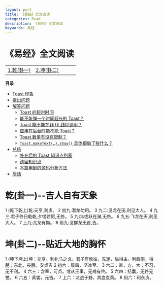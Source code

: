 ```yaml
---
layout: post
title: 《易经》全文阅读
categories: Read
description: 《易经》全文阅读
keywords: 易经
---
```


# 《易经》全文阅读

|           |              |                |            |           |
|:--------  |:--------     |:----------     |:---------  |:--------  |
| [1.乾(卦一)](#乾(卦一)--吉人自有天象) | [2.坤(卦二)](#坤(卦二)--贴近大地的胸怀) | | | |




**目录**

<!-- vim-markdown-toc GFM -->

* [Toast 印象](#toast-印象)
* [提出问题](#提出问题)
* [解答问题](#解答问题)
    * [Toast 的超时时间](#toast-的超时时间)
    * [能不能弹一个时间超长的 Toast？](#能不能弹一个时间超长的-toast)
    * [Toast 能不能在非 UI 线程调用？](#toast-能不能在非-ui-线程调用)
    * [应用在后台时能不能 Toast？](#应用在后台时能不能-toast)
    * [Toast 数量有没有限制？](#toast-数量有没有限制)
    * [`Toast.makeText(…).show()` 具体都做了些什么？](#toastmaketextshow-具体都做了些什么)
* [总结](#总结)
    * [补充后的 Toast 知识点列表](#补充后的-toast-知识点列表)
    * [遗留知识点](#遗留知识点)
    * [本篇用到的源码分析方法](#本篇用到的源码分析方法)
* [后话](#后话)

# 乾(卦一)--吉人自有天象

1 (乾下乾上)乾:元亨,利贞。
2 初九:潜龙勿用。
3 九二:见龙在田,利见大人。
4 九三:君子终日乾乾,夕惕若厉,无咎。
5 九四:或跃在渊,无咎。
6 九五:飞龙在天,利见大人。
7 上九:亢龙有悔。
8 用九:见群龙无首,吉。

# 坤(卦二)--贴近大地的胸怀

1 (坤下坤上)坤：元亨。利牝马之贞。君子有攸往，先迷，后得主。利西南，得朋；东北，丧朋。安贞吉
2 初六：履霜，坚冰至。
3 六二：直，方，大；不习，无不利。
4 六三：含章，可贞。或从王事，无成有终。
5 六四：括囊，无咎无誉。
6 六五：黄裳，元吉。
7 上六：龙战于野，其血玄黄。
8 用六：利永贞。







